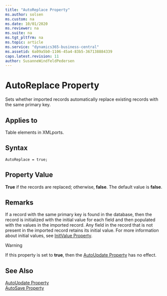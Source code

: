 ```yaml
---
title: "AutoReplace Property"
ms.author: solsen
ms.custom: na
ms.date: 10/01/2020
ms.reviewer: na
ms.suite: na
ms.tgt_pltfrm: na
ms.topic: article
ms.service: "dynamics365-business-central"
ms.assetid: 6a09a5b0-1106-45a4-83b5-367138884339
caps.latest.revision: 11
author: SusanneWindfeldPedersen
---
```


# AutoReplace Property
Sets whether imported records automatically replace existing records with the same primary key.  
  
## Applies to  
 Table elements in XMLports.  

## Syntax
```
AutoReplace = true;
```
  
## Property Value 
 **True** if the records are replaced; otherwise, **false**. The default value is **false**.  
  
## Remarks
 If a record with the same primary key is found in the database, then the record is initialized with the initial value for each field and then populated with the values in the imported record. Any field in the record that is not present in the imported record retains its initial value. For more information about initial values, see [InitValue Property](devenv-initvalue-property.md).  
  
> [!WARNING]  
>  If this property is set to **true**, then the [AutoUpdate Property](devenv-autoupdate-property.md) has no effect.  
  
## See Also  
 [AutoUpdate Property](devenv-autoupdate-property.md)   
 [AutoSave Property](devenv-autoSave-property.md)